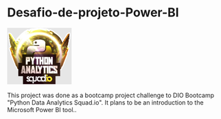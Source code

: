 # Desafio-de-projeto-Power-BI
<p align="left">
  <img src="https://github.com/Tiago-Vitali/Desafio-de-projeto-Power-Bi/blob/main/logo.jpg?raw=true" width="150">
</p>

This project was done as a bootcamp project challenge to DIO Bootcamp "Python Data Analytics Squad.io". It plans to be an introduction to the Microsoft Power BI tool..

